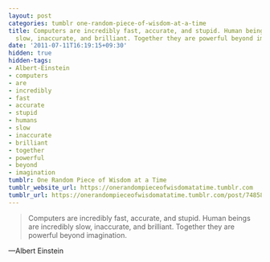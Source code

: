 ```yaml
---
layout: post
categories: tumblr one-random-piece-of-wisdom-at-a-time
title: Computers are incredibly fast, accurate, and stupid. Human beings are incredibly
  slow, inaccurate, and brilliant. Together they are powerful beyond imagination.
date: '2011-07-11T16:19:15+09:30'
hidden: true
hidden-tags:
- Albert-Einstein
- computers
- are
- incredibly
- fast
- accurate
- stupid
- humans
- slow
- inaccurate
- brilliant
- together
- powerful
- beyond
- imagination
tumblr: One Random Piece of Wisdom at a Time
tumblr_website_url: https://onerandompieceofwisdomatatime.tumblr.com
tumblr_url: https://onerandompieceofwisdomatatime.tumblr.com/post/7485801449/computers-are-incredibly-fast-accurate-and
---
```

> Computers are incredibly fast, accurate, and stupid. Human beings are incredibly slow, inaccurate, and brilliant. Together they are powerful beyond imagination.

—Albert Einstein
